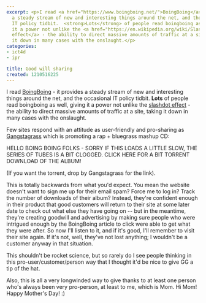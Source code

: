 ```yaml
---
excerpt: <p>I read <a href="https://www.boingboing.net/">BoingBoing</a> - it provides
  a steady stream of new and interesting things around the net, and the occasional
  IT policy tidbit.  <strong>Lots</strong> of people read boingboing as well, giving
  it a power not unlike the <a href="https://en.wikipedia.org/wiki/Slashdot_effect">slashdot
  effect</a> - the ability to direct massive amounts of traffic at a site, taking
  it down in many cases with the onslaught.</p>
categories:
- ict4d
- ipr

title: Good will sharing
created: 1210516225
---
```

<p>I read <a href="https://www.boingboing.net/">BoingBoing</a> - it provides a steady stream of new and interesting things around the net, and the occasional IT policy tidbit.  <strong>Lots</strong> of people read boingboing as well, giving it a power not unlike the <a href="https://en.wikipedia.org/wiki/Slashdot_effect">slashdot effect</a> - the ability to direct massive amounts of traffic at a site, taking it down in many cases with the onslaught.</p>

<p>Few sites respond with an attitude as user-friendly and pro-sharing as <a href="https://www.gangstagrass.com/">Gangstagrass</a> which is promoting a rap + bluegrass mashup CD:</p>

 HELLO BOING BOING FOLKS - SORRY IF THIS LOADS A LITTLE SLOW, THE SERIES OF TUBES IS A BIT CLOGGED.
CLICK HERE FOR A BIT TORRENT DOWNLOAD OF THE ALBUM!

<p>(If you want the torrent, drop by Gangstagrass for the link).</p>

<p>This is totally backwards from what you'd expect.  You mean the website doesn't want to sign me up for their email spam?  Force me to log in?  Track the number of downloads of their album?  Instead, they're confident enough in their product that good customers will return to their site at some later date to check out what else they have going on -- but in the meantime, they're creating goodwill and advertising by making sure people who were intrigued enough by the BoingBoing article to click were able to get what they were after.  So now I'll listen to it, and if it's good, I'll remember to visit their site again.  If it's not, well, they've not lost anything; I wouldn't be a customer anyway in that situation.</p>

<p>This shouldn't be rocket science, but so rarely do I see people thinking in this pro-user/customer/person way that I thought it'd be nice to give GG a tip of the hat.</p>

<p>Also, this is all a very longwinded way to give thanks to at least one person who's always been very pro-person, at least to me, which is Mom.  Hi Mom!  Happy Mother's Day!  :)</p>

